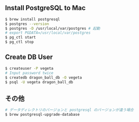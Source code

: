 ## Install PostgreSQL to Mac

```sh
$ brew install postgresql
$ postgres --version
$ postgres -D /usr/local/var/postgres # 起動
# export PGDATA=/usr/local/var/postgres
$ pg_ctl start
$ pg_ctl stop
```

## Create DB User

```sh
$ createuser -P vegeta
# Input password twice
$ createdb dragon_ball_db -O vegeta
$ psql -U vegeta dragon_ball_db
```

## その他

```sh
# データディレクトリのバージョンと postgresql のバージョンが違う場合
$ brew postgresql-upgrade-database
```
